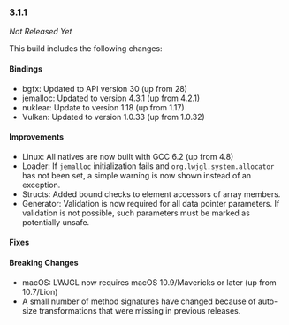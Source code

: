### 3.1.1

_Not Released Yet_

This build includes the following changes:

#### Bindings

- bgfx: Updated to API version 30 (up from 28)
- jemalloc: Updated to version 4.3.1 (up from 4.2.1)
- nuklear: Update to version 1.18 (up from 1.17)
- Vulkan: Updated to version 1.0.33 (up from 1.0.32)

#### Improvements

- Linux: All natives are now built with GCC 6.2 (up from 4.8)
- Loader: If `jemalloc` initialization fails and `org.lwjgl.system.allocator` has not been set, a simple warning is now shown instead of an exception.
- Structs: Added bound checks to element accessors of array members.
- Generator: Validation is now required for all data pointer parameters. If validation is not possible, such parameters must be marked as potentially unsafe.  

#### Fixes

#### Breaking Changes

- macOS: LWJGL now requires macOS 10.9/Mavericks or later (up from 10.7/Lion)
- A small number of method signatures have changed because of auto-size transformations that were missing in previous releases. 
